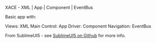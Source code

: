 XACE - XML | App | Component | EventBus

Basic app with:

Views: XML
Main Control: App
Driver: Component
Navigation: EventBus

From SublimeUI5 - see [SublimeUI5 on Github](https://github.com/qmacro/SublimeUI5) for more info.